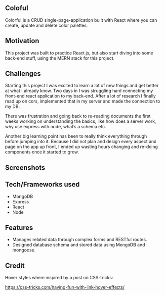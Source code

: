 ## Coloful

Colorful is a CRUD single-page-application built with React where you can create, update and delete color palettes.

## Motivation

This project was built to practice React.js, but also start diving into some back-end stuff, using the MERN stack for this project.

## Challenges

Starting this project I was excited to learn a lot of new things and get better at what I already know. Two days in I was struggling hard connecting my front-end react application to my back-end. After a lot of research I finally read up on cors, implemented that in my server and made the connection to my DB.

There was frustration and going back to re-reading documents the first weeks working on understanding the basics, like how does a server work, why use express with node, what’s a schema etc.

Another big learning point has been to really think everything through before jumping into it. Because I did not plan and design every aspect and page on the app up front, I ended up wasting hours changing and re-doing components once it started to grow.

## Screenshots

## Tech/Frameworks used

- MongoDB
- Express
- React
- Node

## Features

- Manages related data through complex forms and RESTful routes.
- Designed database schema and stored data using MongoDB and mongoose.

## Credit

Hover styles where inspired by a post on CSS-tricks:

https://css-tricks.com/having-fun-with-link-hover-effects/
